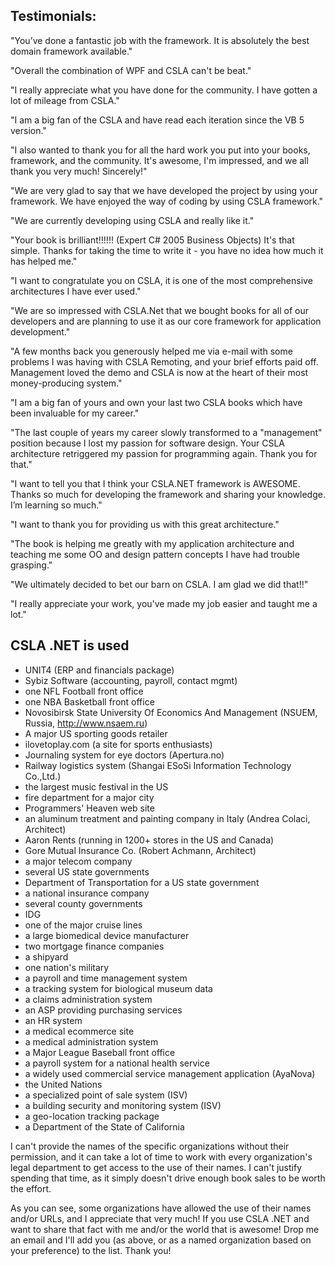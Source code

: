 ## Testimonials:

"You’ve done a fantastic job with the framework. It is absolutely the best domain framework available."

"Overall the combination of WPF and CSLA can't be beat."

"I really appreciate what you have done for the community. I have gotten a lot of mileage from CSLA." 

"I am a big fan of the CSLA and have read each iteration since the VB 5 version." 

"I also wanted to thank you for all the hard work you put into your books, framework, and the community. It's awesome, I'm impressed, and we all thank you very much! Sincerely!" 

"We are very glad to say that we have developed the project by using your framework. We have enjoyed the way of coding by using CSLA framework." 

"We are currently developing using CSLA and really like it." 

"Your book is brilliant!!!!!! (Expert C# 2005 Business Objects) It's that simple. Thanks for taking the time to write it - you have no idea how much it has helped me." 

"I want to congratulate you on CSLA, it is one of the most comprehensive architectures I have ever used." 

"We are so impressed with CSLA.Net that we bought books for all of our developers and are planning to use it as our core framework for application development." 

"A few months back you generously helped me via e-mail with some problems I was having with CSLA Remoting, and your brief efforts paid off. Management loved the demo and CSLA is now at the heart of their most money-producing system." 

"I am a big fan of yours and own your last two CSLA books which have been invaluable for my career." 

"The last couple of years my career slowly transformed to a "management" position because I lost my passion for software design. Your CSLA architecture retriggered my passion for programming again. Thank you for that."

"I want to tell you that I think your CSLA.NET framework is AWESOME. Thanks so much for developing the framework and sharing your knowledge. I’m learning so much."

"I want to thank you for providing us with this great architecture."

"The book is helping me greatly with my application architecture and teaching me some OO and design pattern concepts I have had trouble grasping."

"We ultimately decided to bet our barn on CSLA. I am glad we did that!!"

"I really appreciate your work, you've made my job easier and taught me a lot."

## CSLA .NET is used

* UNIT4 (ERP and financials package) 
* Sybiz Software (accounting, payroll, contact mgmt) 
* one NFL Football front office 
* one NBA Basketball front office 
* Novosibirsk State University Of Economics And Management (NSUEM, Russia,  http://www.nsaem.ru) 
* A major US sporting goods retailer 
* ilovetoplay.com (a site for sports enthusiasts) 
* Journaling system for eye doctors (Apertura.no) 
* Railway logistics system (Shangai ESoSi Information Technology Co.,Ltd.) 
* the largest music festival in the US 
* fire department for a major city 
* Programmers' Heaven web site 
* an aluminum treatment and painting company in Italy (Andrea Colaci, Architect) 
* Aaron Rents (running in 1200+ stores in the US and Canada) 
* Gore Mutual Insurance Co. (Robert Achmann, Architect) 
* a major telecom company 
* several US state governments 
* Department of Transportation for a US state government 
* a national insurance company 
* several county governments 
* IDG 
* one of the major cruise lines 
* a large biomedical device manufacturer 
* two mortgage finance companies 
* a shipyard 
* one nation's military 
* a payroll and time management system 
* a tracking system for biological museum data 
* a claims administration system 
* an ASP providing purchasing services 
* an HR system 
* a medical ecommerce site 
* a medical administration system 
* a Major League Baseball front office 
* a payroll system for a national health service 
* a widely used commercial service management application (AyaNova) 
* the United Nations 
* a specialized point of sale system (ISV) 
* a building security and monitoring system (ISV) 
* a geo-location tracking package 
* a Department of the State of California

I can't provide the names of the specific organizations without their permission, and it can take a lot of time to work with every organization's legal department to get access to the use of their names. I can't justify spending that time, as it simply doesn't drive enough book sales to be worth the effort.

As you can see, some organizations have allowed the use of their names and/or URLs, and I appreciate that very much! If you use CSLA .NET and want to share that fact with me and/or the world that is awesome! Drop me an email and I'll add you (as above, or as a named organization based on your preference) to the list. Thank you! 
